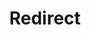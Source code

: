 ﻿---
layout: src/layouts/Redirect.astro
title: Redirect
redirect: https://octopus.com/docs/deployments/java/error-messages
pubDate:  2023-01-01
navSearch: false
navSitemap: false
navMenu: false
---
